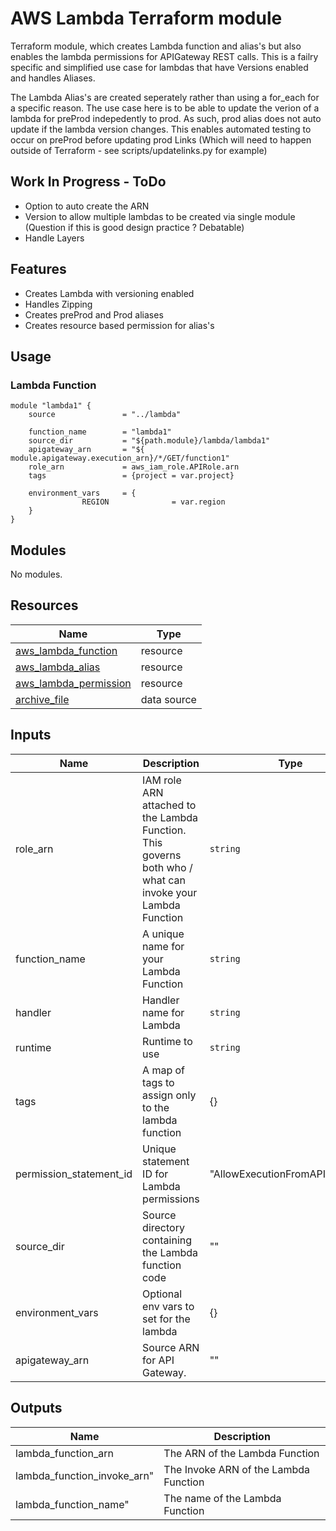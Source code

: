 # AWS Lambda Terraform module

Terraform module, which creates Lambda function and alias's but also enables the lambda permissions for APIGateway REST calls.
This is a failry specific and simplified use case for lambdas that have Versions enabled and handles Aliases.

The Lambda Alias's are created seperately rather than using a for_each for a specific reason.  The use case here is to be able to update the verion
of a lambda for preProd indepedently to prod.  As such, prod alias does not auto update if the lambda version changes.  This enables automated testing
to occur on preProd before updating prod Links  (Which will need to happen outside of Terraform - see scripts/updatelinks.py for example)

## Work In Progress - ToDo
- Option to auto create the ARN
- Version to allow multiple lambdas to be created via single module (Question if this is good design practice ? Debatable)
- Handle Layers

## Features

-  Creates Lambda with versioning enabled
-  Handles Zipping
-  Creates preProd and Prod aliases
-  Creates resource based permission for alias's 

## Usage

### Lambda Function 



```hcl
module "lambda1" {
    source               = "../lambda"

    function_name        = "lambda1"
    source_dir           = "${path.module}/lambda/lambda1"
    apigateway_arn       = "${ module.apigateway.execution_arn}/*/GET/function1"
    role_arn             = aws_iam_role.APIRole.arn
    tags                 = {project = var.project}
    
    environment_vars     = {
                REGION              = var.region
    }
}
```



## Modules

No modules.

## Resources


| Name | Type |
|------|------|
| [aws_lambda_function](https://registry.terraform.io/providers/hashicorp/aws/latest/docs/resources/lambda_function) | resource |
| [aws_lambda_alias](https://registry.terraform.io/providers/hashicorp/aws/latest/docs/resources/lambda_alias) | resource |
| [aws_lambda_permission](https://registry.terraform.io/providers/hashicorp/aws/latest/docs/resources/lambda_permission) | resource |
| [archive_file](https://registry.terraform.io/providers/hashicorp/archive/latest/docs/data-sources/file) | data source |

## Inputs

| Name | Description | Type | Default | Required |
|------|-------------|------|---------|:--------:|
|role_arn | IAM role ARN attached to the Lambda Function. This governs both who / what can invoke your Lambda Function  | `string` | "" | yes |
|function_name | A unique name for your Lambda Function  | `string` | "" | yes |
|handler | Handler name for Lambda  | `string` | lambda_handler | no |
|runtime | Runtime to use  | `string` | python3.9 | no |
|tags | A map of tags to assign only to the lambda function  | {} | map(string) | no |
|permission_statement_id | Unique statement ID for Lambda permissions | "AllowExecutionFromAPIGateway" | string | no |
|source_dir| Source directory containing the Lambda function code| "" | string | no |
|environment_vars | Optional env vars to set for the lambda | {} | map(string) | no |
|apigateway_arn| Source ARN for API Gateway.| "" | string | yes |


## Outputs

| Name | Description |
|------|-------------|
| lambda_function_arn| The ARN of the Lambda Function |
| lambda_function_invoke_arn" | The Invoke ARN of the Lambda Function |
| lambda_function_name" | The name of the Lambda Function |


